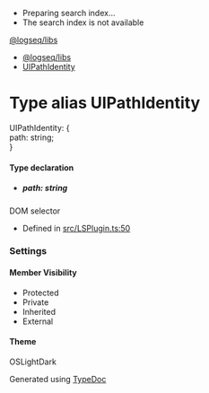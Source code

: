   * Preparing search index...
  * The search index is not available

[@logseq/libs]()

  * [@logseq/libs](../modules.html)
  * [UIPathIdentity](UIPathIdentity.html)



# Type alias UIPathIdentity

UIPathIdentity: {   
path: string;   
}

#### Type declaration

  * ##### path: string

DOM selector




  * Defined in [src/LSPlugin.ts:50](https://github.com/logseq/logseq/blob/ac1b53544/libs/src/LSPlugin.ts#L50)



###  Settings

#### Member Visibility

  * Protected
  * Private
  * Inherited
  * External



#### Theme

OSLightDark

Generated using [TypeDoc](https://typedoc.org/)
